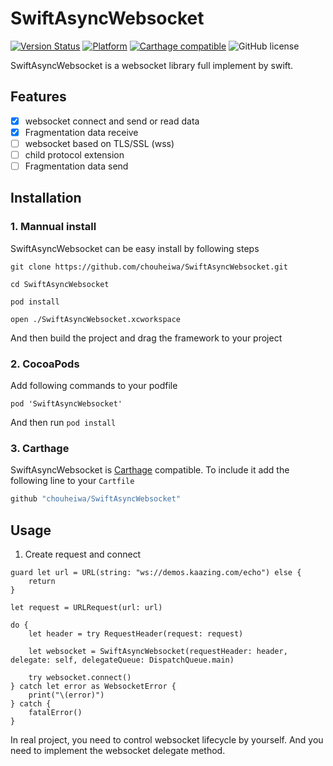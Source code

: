 # SwiftAsyncWebsocket
 [![Version Status](https://img.shields.io/cocoapods/v/SwiftAsyncWebsocket.svg?style=flat)](http://cocoadocs.org/docsets/SwiftAsyncWebsocket)
 [![Platform](http://img.shields.io/cocoapods/p/SwiftAsyncWebsocket.svg?style=flat)](http://cocoapods.org/?q=SwiftAsyncWebsocket) [![Carthage compatible](https://img.shields.io/badge/Carthage-compatible-4BC51D.svg?style=flat)](https://github.com/Carthage/Carthage) ![GitHub license](https://img.shields.io/badge/license-MIT-lightgrey.svg)
 
SwiftAsyncWebsocket is a websocket library full implement by swift.

## Features
- [x] websocket connect and send or read data 
- [x] Fragmentation data receive
- [ ] websocket based on TLS/SSL (wss)
- [ ] child protocol extension
- [ ] Fragmentation data send
## Installation
### 1. Mannual install

SwiftAsyncWebsocket can be easy install by following steps

```
git clone https://github.com/chouheiwa/SwiftAsyncWebsocket.git

cd SwiftAsyncWebsocket

pod install

open ./SwiftAsyncWebsocket.xcworkspace
```

And then build the project and drag the framework to your project

### 2. CocoaPods
Add following commands to your podfile

```
pod 'SwiftAsyncWebsocket'
```

And then run `pod install`

### 3. Carthage
SwiftAsyncWebsocket is [Carthage](https://github.com/Carthage/Carthage) compatible. To include it add the following line to your `Cartfile`

```bash
github "chouheiwa/SwiftAsyncWebsocket"
```

## Usage

1. Create request and connect
```
guard let url = URL(string: "ws://demos.kaazing.com/echo") else {
    return
}

let request = URLRequest(url: url)

do {
    let header = try RequestHeader(request: request)

    let websocket = SwiftAsyncWebsocket(requestHeader: header, delegate: self, delegateQueue: DispatchQueue.main)

    try websocket.connect()
} catch let error as WebsocketError {
    print("\(error)")
} catch {
    fatalError()
}
```

In real project, you need to control websocket lifecycle by yourself. And you need to implement the websocket delegate method.
